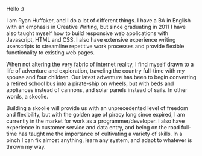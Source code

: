 Hello :)

I am Ryan Huffaker, and I do a lot of different things. I have a BA in English with an emphasis in Creative Writing, but since graduating in 2011 I have also taught myself how to build responsive web applications with Javascript, HTML and CSS. I also have extensive experience writing userscripts to streamline repetitive work processes and provide flexible functionality to existing web pages.

When not altering the very fabric of internet reality, I find myself drawn to a life of adventure and exploration, traveling the country full-time with my spouse and four children. Our latest adventure has been to begin converting a retired school bus into a pirate-ship on wheels, but with beds and appliances instead of cannons, and solar panels instead of sails. In other words, a skoolie.

Building a skoolie will provide us with an unprecedented level of freedom and flexibility, but with the golden age of piracy long since expired, I am currently in the market for work as a programmer/developer. I also have experience in customer service and data entry, and being on the road full-time has taught me the importance of cultivating a variety of skills. In a pinch I can fix almost anything, learn any system, and adapt to whatever is thrown my way.

